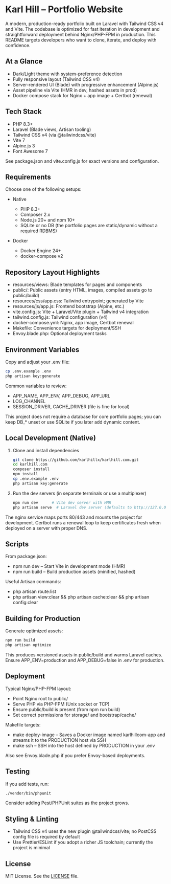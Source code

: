 # Karl Hill – Portfolio Website

A modern, production-ready portfolio built on Laravel with Tailwind CSS v4 and Vite. The codebase is optimized for fast iteration in development and straightforward deployment behind Nginx/PHP-FPM in production. This README targets developers who want to clone, iterate, and deploy with confidence.

## At a Glance
- Dark/Light theme with system-preference detection
- Fully responsive layout (Tailwind CSS v4)
- Server-rendered UI (Blade) with progressive enhancement (Alpine.js)
- Asset pipeline via Vite (HMR in dev, hashed assets in prod)
- Docker compose stack for Nginx + app image + Certbot (renewal)

## Tech Stack
- PHP 8.3+
- Laravel (Blade views, Artisan tooling)
- Tailwind CSS v4 (via @tailwindcss/vite)
- Vite 7
- Alpine.js 3
- Font Awesome 7

See package.json and vite.config.js for exact versions and configuration.

## Requirements
Choose one of the following setups:

- Native
  - PHP 8.3+
  - Composer 2.x
  - Node.js 20+ and npm 10+
  - SQLite or no DB (the portfolio pages are static/dynamic without a required RDBMS)

- Docker
  - Docker Engine 24+
  - docker-compose v2

## Repository Layout Highlights
- resources/views: Blade templates for pages and components
- public/: Public assets (entry HTML, images, compiled assets go to public/build)
- resources/css/app.css: Tailwind entrypoint; generated by Vite
- resources/js/app.js: Frontend bootstrap (Alpine, etc.)
- vite.config.js: Vite + Laravel/Vite plugin + Tailwind v4 integration
- tailwind.config.js: Tailwind configuration (v4)
- docker-compose.yml: Nginx, app image, Certbot renewal
- Makefile: Convenience targets for deployment/SSH
- Envoy.blade.php: Optional deployment tasks

## Environment Variables
Copy and adjust your .env file:

```sh
cp .env.example .env
php artisan key:generate
```

Common variables to review:

- APP_NAME, APP_ENV, APP_DEBUG, APP_URL
- LOG_CHANNEL
- SESSION_DRIVER, CACHE_DRIVER (file is fine for local)

This project does not require a database for core portfolio pages; you can keep DB_* unset or use SQLite if you later add dynamic content.

## Local Development (Native)
1. Clone and install dependencies
   ```sh
   git clone https://github.com/karlhillx/karlhill.com.git
   cd karlhill.com
   composer install
   npm install
   cp .env.example .env
   php artisan key:generate
   ```
2. Run the dev servers (in separate terminals or use a multiplexer)
   ```sh
   npm run dev      # Vite dev server with HMR
   php artisan serve  # Laravel dev server (defaults to http://127.0.0.1:8000)
   ```

The nginx service maps ports 80/443 and mounts the project for development. Certbot runs a renewal loop to keep certificates fresh when deployed on a server with proper DNS.

## Scripts
From package.json:
- npm run dev – Start Vite in development mode (HMR)
- npm run build – Build production assets (minified, hashed)

Useful Artisan commands:
- php artisan route:list
- php artisan view:clear && php artisan cache:clear && php artisan config:clear

## Building for Production
Generate optimized assets:
```sh
npm run build
php artisan optimize
```
This produces versioned assets in public/build and warms Laravel caches. Ensure APP_ENV=production and APP_DEBUG=false in .env for production.

## Deployment
Typical Nginx/PHP-FPM layout:
- Point Nginx root to public/
- Serve PHP via PHP-FPM (Unix socket or TCP)
- Ensure public/build is present (from npm run build)
- Set correct permissions for storage/ and bootstrap/cache/

Makefile targets:
- make deploy-image – Saves a Docker image named karlhillcom-app and streams it to the PRODUCTION host via SSH
- make ssh – SSH into the host defined by PRODUCTION in your .env

Also see Envoy.blade.php if you prefer Envoy-based deployments.

## Testing
If you add tests, run:
```sh
./vendor/bin/phpunit
```
Consider adding Pest/PHPUnit suites as the project grows.

## Styling & Linting
- Tailwind CSS v4 uses the new plugin @tailwindcss/vite; no PostCSS config file is required by default
- Use Prettier/ESLint if you adopt a richer JS toolchain; currently the project is minimal

## License
MIT License. See the [LICENSE](LICENSE) file.
